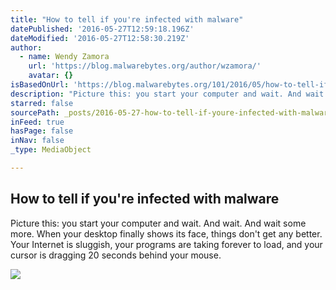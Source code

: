 ```yaml
---
title: "How to tell if you're infected with malware"
datePublished: '2016-05-27T12:59:18.196Z'
dateModified: '2016-05-27T12:58:30.219Z'
author:
  - name: Wendy Zamora
    url: 'https://blog.malwarebytes.org/author/wzamora/'
    avatar: {}
isBasedOnUrl: 'https://blog.malwarebytes.org/101/2016/05/how-to-tell-if-youre-infected-with-malware/?utm_source=double-opt-%20in&utm_medium=email-internal-b2c&utm_campaign=EM-May-1st-2016newsletter&utm_content=infect-with-malware'
description: "Picture this: you start your computer and wait. And wait. And wait some more. When your desktop finally shows its face, things don't get any better. Your Internet is sluggish, your programs are taking forever to load, and your cursor is dragging 20 seconds behind your mouse."
starred: false
sourcePath: _posts/2016-05-27-how-to-tell-if-youre-infected-with-malware.md
inFeed: true
hasPage: false
inNav: false
_type: MediaObject

---
```

<article style=""><h1>How to tell if you're infected with malware</h1><p>Picture this: you start your computer and wait. And wait. And wait some more. When your desktop finally shows its face, things don't get any better. Your Internet is sluggish, your programs are taking forever to load, and your cursor is dragging 20 seconds behind your mouse.</p><img src="https://blog.malwarebytes.org/wp-content/uploads/2016/05/MAR-1723_Infection-X-ray.ai-01-965x395.jpg" /></article>